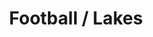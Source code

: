 ---
ee_id: '4397'
site: '1'
type: '2'
long_id: 2017-069 Football / Lakes
url: 2017-069-football-lakes
title: Football / Lakes
year: '2017'
medium: 1920x1080 H.264/MPEG-4 Part 10 looped digital file (from 11 lossless TIFS),
  media player, 65–75” flatscreen, armature, various cables
commission:
dims:
pitch:
ps:
live_url:
related:
youtube:
imgs: artwork-title-2017-069-database-dt--IK6r.jpg
subheading:
display_year: '2017'
download:
add_credit:
add_credits:
related_code:
layout: things-i-made
---